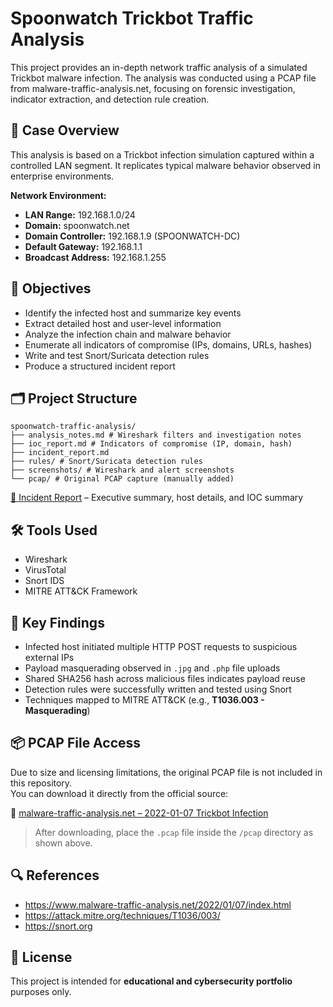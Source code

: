 # Spoonwatch Trickbot Traffic Analysis

This project provides an in-depth network traffic analysis of a simulated Trickbot malware infection. The analysis was conducted using a PCAP file from malware-traffic-analysis.net, focusing on forensic investigation, indicator extraction, and detection rule creation.


## 📁 Case Overview

This analysis is based on a Trickbot infection simulation captured within a controlled LAN segment. It replicates typical malware behavior observed in enterprise environments.

**Network Environment:**
- **LAN Range:** 192.168.1.0/24  
- **Domain:** spoonwatch.net  
- **Domain Controller:** 192.168.1.9 (SPOONWATCH-DC)  
- **Default Gateway:** 192.168.1.1  
- **Broadcast Address:** 192.168.1.255  


## 🎯 Objectives

- Identify the infected host and summarize key events
- Extract detailed host and user-level information
- Analyze the infection chain and malware behavior
- Enumerate all indicators of compromise (IPs, domains, URLs, hashes)
- Write and test Snort/Suricata detection rules
- Produce a structured incident report


## 🗂️ Project Structure

```
spoonwatch-traffic-analysis/
├── analysis_notes.md # Wireshark filters and investigation notes
├── ioc_report.md # Indicators of compromise (IP, domain, hash)
├── incident_report.md
├── rules/ # Snort/Suricata detection rules
├── screenshots/ # Wireshark and alert screenshots
└── pcap/ # Original PCAP capture (manually added)
```
[📝 Incident Report](./incident_report.md) – Executive summary, host details, and IOC summary


## 🛠️ Tools Used

- Wireshark  
- VirusTotal  
- Snort IDS  
- MITRE ATT&CK Framework  


## 🔑 Key Findings

- Infected host initiated multiple HTTP POST requests to suspicious external IPs
- Payload masquerading observed in `.jpg` and `.php` file uploads
- Shared SHA256 hash across malicious files indicates payload reuse
- Detection rules were successfully written and tested using Snort
- Techniques mapped to MITRE ATT&CK (e.g., **T1036.003 - Masquerading**)


## 📦 PCAP File Access

Due to size and licensing limitations, the original PCAP file is not included in this repository.  
You can download it directly from the official source:

🔗 [malware-traffic-analysis.net – 2022-01-07 Trickbot Infection](https://www.malware-traffic-analysis.net/2022/01/07/index.html)

> After downloading, place the `.pcap` file inside the `/pcap` directory as shown above.


## 🔍 References

- https://www.malware-traffic-analysis.net/2022/01/07/index.html  
- https://attack.mitre.org/techniques/T1036/003/  
- https://snort.org  


## 📘 License

This project is intended for **educational and cybersecurity portfolio** purposes only.
